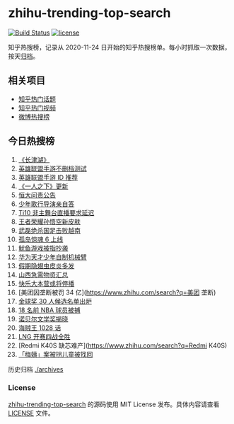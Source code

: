 # zhihu-trending-top-search

[![Build Status](https://github.com/justjavac/zhihu-trending-top-search/workflows/ci/badge.svg?branch=main)](https://github.com/justjavac/zhihu-trending-top-search/actions)
[![license](https://img.shields.io/github/license/justjavac/zhihu-trending-top-search)](https://github.com/justjavac/zhihu-trending-top-search/blob/main/LICENSE)

知乎热搜榜，记录从 2020-11-24 日开始的知乎热搜榜单。每小时抓取一次数据，按天[归档](./archives)。

## 相关项目

- [知乎热门话题](https://github.com/justjavac/zhihu-trending-hot-questions)
- [知乎热门视频](https://github.com/justjavac/zhihu-trending-hot-video)
- [微博热搜榜](https://github.com/justjavac/weibo-trending-hot-search)

## 今日热搜榜

<!-- BEGIN -->
<!-- 最后更新时间 Sat Oct 09 2021 18:06:33 GMT+0800 (China Standard Time) -->

1. [《长津湖》](https://www.zhihu.com/search?q=长津湖)
1. [英雄联盟手游不删档测试](https://www.zhihu.com/search?q=英雄联盟手游)
1. [英雄联盟手游 ID 推荐](https://www.zhihu.com/search?q=英雄联盟手游id)
1. [《一人之下》更新](https://www.zhihu.com/search?q=一人之下)
1. [恒大问责公告](https://www.zhihu.com/search?q=恒大)
1. [少年歌行导演亲自答](https://www.zhihu.com/search?q=少年歌行)
1. [Ti10 非主舞台直播要求延迟](https://www.zhihu.com/search?q=ti10直播)
1. [王者荣耀孙悟空新皮肤](https://www.zhihu.com/search?q=孙悟空皮肤)
1. [武磊绝杀国足击败越南](https://www.zhihu.com/search?q=中国男足)
1. [孤岛惊魂 6 上线](https://www.zhihu.com/search?q=孤岛惊魂6)
1. [鱿鱼游戏被指抄袭](https://www.zhihu.com/search?q=鱿鱼游戏)
1. [华为天才少年自制机械臂](https://www.zhihu.com/search?q=稚晖)
1. [假期隐翅虫皮炎多发](https://www.zhihu.com/search?q=隐翅虫)
1. [山西急需物资汇总](https://www.zhihu.com/search?q=山西)
1. [快乐大本营或将停播](https://www.zhihu.com/search?q=快乐大本营)
1. [美团因垄断被罚 34 亿](https://www.zhihu.com/search?q=美团 垄断)
1. [金球奖 30 人候选名单出炉](https://www.zhihu.com/search?q=金球奖)
1. [18 名前 NBA 球员被捕](https://www.zhihu.com/search?q=NBA球员被捕)
1. [诺贝尔文学奖揭晓](https://www.zhihu.com/search?q=诺贝尔文学奖)
1. [海贼王 1028 话](https://www.zhihu.com/search?q=海贼王)
1. [LNG 开赛四战全胜](https://www.zhihu.com/search?q=LNG)
1. [Redmi K40S 缺芯难产](https://www.zhihu.com/search?q=Redmi K40S)
1. [「梅姨」案被拐儿童被找回](https://www.zhihu.com/search?q=梅姨)

<!-- END -->

历史归档 [./archives](./archives)

### License

[zhihu-trending-top-search](https://github.com/justjavac/zhihu-trending-top-search)
的源码使用 MIT License 发布。具体内容请查看 [LICENSE](./LICENSE) 文件。
